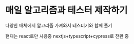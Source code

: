 # 매일 알고리즘과 테스터 제작하기

다양한 매체에서 알고리즘 가져와서 테스터기와 함께 풀기

현재는 react로만 사용중
nextjs+typescript+cypress로 전환 중
